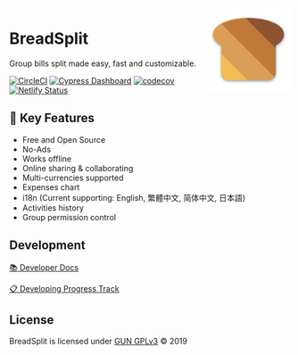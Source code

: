<img src='./client/static/img/png/android-chrome-192x192.png' width='150' align='right'>

# BreadSplit

Group bills split made easy, fast and customizable.

[![CircleCI](https://circleci.com/gh/breadsplit/breadsplit/tree/dev.svg?style=svg)](https://circleci.com/gh/breadsplit/breadsplit/tree/dev)
[![Cypress Dashboard](https://img.shields.io/badge/cypress-dashboard-green.svg)](https://dashboard.cypress.io/#/projects/m9d7tr/runs)
[![codecov](https://codecov.io/gh/breadsplit/breadsplit/branch/master/graph/badge.svg)](https://codecov.io/gh/breadsplit/breadsplit)
[![Netlify Status](https://api.netlify.com/api/v1/badges/93608e39-4bf4-4781-95bc-6f69d6c173e1/deploy-status)](https://app.netlify.com/sites/breadsplit/deploys)

## 🌟 Key Features

- Free and Open Source
- No-Ads
- Works offline
- Online sharing & collaborating
- Multi-currencies supported
- Expenses chart
- i18n (Current supporting: English, 繁體中文, 简体中文, 日本語)
- Activities history
- Group permission control

## Development

[📚 Developer Docs](https://docs.breadsplit.com/)

[📋 Developing Progress Track](https://github.com/breadsplit/breadsplit/projects/1)

## License

BreadSplit is licensed under [GUN GPLv3](./LICENSE) © 2019
